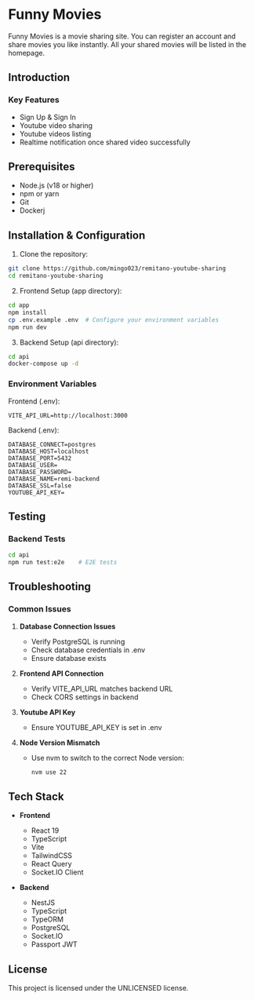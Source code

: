 # Funny Movies

Funny Movies is a movie sharing site. You can register an account and share movies you like instantly. All your shared movies will be listed in the homepage.

## Introduction

### Key Features
- Sign Up & Sign In
- Youtube video sharing
- Youtube videos listing
- Realtime notification once shared video successfully

## Prerequisites

- Node.js (v18 or higher)
- npm or yarn
- Git
- Dockerj

## Installation & Configuration

1. Clone the repository:
```bash
git clone https://github.com/mingo023/remitano-youtube-sharing
cd remitano-youtube-sharing
```

2. Frontend Setup (app directory):
```bash
cd app
npm install
cp .env.example .env  # Configure your environment variables
npm run dev
```

3. Backend Setup (api directory):
```bash
cd api
docker-compose up -d
```

### Environment Variables

Frontend (.env):
```
VITE_API_URL=http://localhost:3000
```

Backend (.env):
```
DATABASE_CONNECT=postgres
DATABASE_HOST=localhost
DATABASE_PORT=5432
DATABASE_USER=
DATABASE_PASSWORD=
DATABASE_NAME=remi-backend
DATABASE_SSL=false
YOUTUBE_API_KEY=
```

## Testing

### Backend Tests
```bash
cd api
npm run test:e2e    # E2E tests
```

## Troubleshooting

### Common Issues

1. **Database Connection Issues**
   - Verify PostgreSQL is running
   - Check database credentials in .env
   - Ensure database exists

2. **Frontend API Connection**
   - Verify VITE_API_URL matches backend URL
   - Check CORS settings in backend

3. **Youtube API Key**
   - Ensure YOUTUBE_API_KEY is set in .env

4. **Node Version Mismatch**
   - Use nvm to switch to the correct Node version:
     ```bash
     nvm use 22
     ```

## Tech Stack

- **Frontend**
  - React 19
  - TypeScript
  - Vite
  - TailwindCSS
  - React Query
  - Socket.IO Client

- **Backend**
  - NestJS
  - TypeScript
  - TypeORM
  - PostgreSQL
  - Socket.IO
  - Passport JWT

## License

This project is licensed under the UNLICENSED license. 
